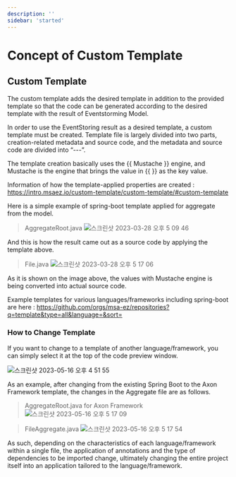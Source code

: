 ```yaml
---
description: ''
sidebar: 'started'
---
```

# Concept of Custom Template

## Custom Template
The custom template adds the desired template in addition to the provided template so that the code can be generated according to the desired template with the result of Eventstorming Model.

In order to use the EventStoring result as a desired template, a custom template must be created. Template file is largely divided into two parts, creation-related metadata and source code, and the metadata and source code are divided into “---”.

The template creation basically uses the {{ Mustache }} engine, and Mustache is the engine that brings the value in {{ }} as the key value.

Information of how the template-applied properties are created : https://intro.msaez.io/custom-template/custom-template/#custom-template

Here is a simple example of spring-boot template applied for aggregate from the model.

> AggregateRoot.java
![스크린샷 2023-03-28 오후 5 09 46](https://user-images.githubusercontent.com/113568664/228171561-6d6ca9dc-2c5d-420d-9216-4604aee2ed0c.png)

And this is how the result came out as a source code by applying the template above.

> File.java
![스크린샷 2023-03-28 오후 5 17 06](https://user-images.githubusercontent.com/113568664/228173493-2adfa72d-ea88-4dba-bce3-9af28e82d930.png)

As it is shown on the image above, the values with Mustache engine is being converted into actual source code.

Example templates for various languages/frameworks including spring-boot are here :
https://github.com/orgs/msa-ez/repositories?q=template&type=all&language=&sort= 

### How to Change Template 

If you want to change to a template of another language/framework, you can simply select it at the top of the code preview window.

![스크린샷 2023-05-16 오후 4 51 55](https://github.com/kykim97/factory-pattern/assets/113568664/452ddc05-9e5d-44e6-84fc-27a38842973a)

As an example, after changing from the existing Spring Boot to the Axon Framework template, the changes in the Aggregate file are as follows.

> AggregateRoot.java for Axon Framework
![스크린샷 2023-05-16 오후 5 17 09](https://github.com/kykim97/factory-pattern/assets/113568664/a969cc29-1612-4900-b42a-524ba3ceb5ac)

>FileAggregate.java
![스크린샷 2023-05-16 오후 5 17 54](https://github.com/kykim97/factory-pattern/assets/113568664/f3454a75-15e1-45c7-918c-55f70cfc3b6e)

As such, depending on the characteristics of each language/framework within a single file, the application of annotations and the type of dependencies to be imported change, ultimately changing the entire project itself into an application tailored to the language/framework.